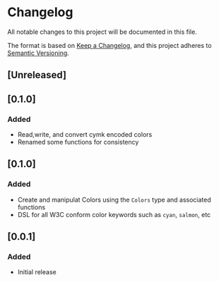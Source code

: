 # Changelog
All notable changes to this project will be documented in this file.

The format is based on [Keep a Changelog](https://keepachangelog.com/en/1.0.0/),
and this project adheres to [Semantic Versioning](https://semver.org/spec/v2.0.0.html).

## [Unreleased]

## [0.1.0]
### Added
- Read,write, and convert cymk encoded colors
- Renamed some functions for consistency

## [0.1.0]
### Added
- Create and manipulat Colors using the `Colors` type and associated functions
- DSL for all W3C conform color keywords such as `cyan`, `salmon`, etc

## [0.0.1]
### Added
- Initial release

